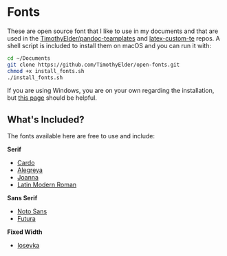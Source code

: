 # Fonts

These are open source font that I like to use in my documents and that are used in the [TimothyElder/pandoc-teamplates](https://github.com/TimothyElder/pandoc-templates) and [latex-custom-te](https://github.com/TimothyElder/latex-custom-te) repos. A shell script is included to install them on macOS and you can run it with:

```sh
cd ~/Documents
git clone https://github.com/TimothyElder/open-fonts.git
chmod +x install_fonts.sh
./install_fonts.sh
```

If you are using Windows, you are on your own regarding the installation, but [this page](https://support.microsoft.com/en-us/office/add-a-font-b7c5f17c-4426-4b53-967f-455339c564c1) should be helpful.

## What's Included?

The fonts available here are free to use and include: 

**Serif**
- [Cardo](https://fonts.google.com/specimen/Cardo)
- [Alegreya](https://fonts.google.com/specimen/Alegreya)
- [Joanna](https://en.wikipedia.org/wiki/Joanna_(typeface))
- [Latin Modern Roman](https://tug.org/FontCatalogue/latinmodernroman/)

**Sans Serif**
- [Noto Sans](https://fonts.google.com/noto/specimen/Noto+Sans)
- [Futura](https://en.wikipedia.org/wiki/Futura_(typeface))

**Fixed Width**
- [Iosevka](https://en.wikipedia.org/wiki/Iosevka)

